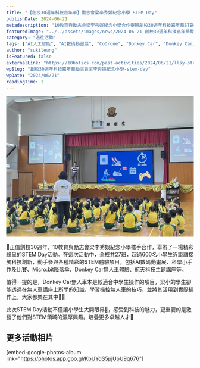 ```yaml
---
title: "【創校30週年科技嘉年華】勵志會梁李秀娛紀念小學 STEM Day"
publishDate: 2024-06-21
metadescription: "10教育與勵志會梁李秀娛紀念小學合作舉辦創校30週年科技嘉年華STEM Day，600名學生參與AI數碼動畫展、Donkey Car無人車體驗等活動，激發對STEM領域的濃厚興趣。"
featuredImage: "../../assets/images/news/2024-06-21-創校30週年科技嘉年華勵志會梁李秀娛紀念小學-stem-day/image1.jpeg"
category: "過往活動"
tags: ["AI人工智能", "AI數碼動畫展", "CoDrone", "Donkey Car", "Donkey Car、CoDrone、", "STEM Day", "小學"]
author: "sukileung"
isFeatured: false
externalLink: "https://10botics.com/past-activities/2024/06/21/llsy-stem-day/"
wpSlug: "創校30週年科技嘉年華勵志會梁李秀娛紀念小學-stem-day"
wpDate: "2024/06/21"
readingTime: 1
---
```


![](../../assets/images/news/2024-06-21-創校30週年科技嘉年華勵志會梁李秀娛紀念小學-stem-day/image2.jpeg)

🎉正值創校30週年，10教育與勵志會梁李秀娛紀念小學攜手合作，舉辦了一場精彩紛呈的STEM Day活動。在這次活動中，全校共27班，超過600名小學生近距離接觸科技創新，動手參與各種精彩的STEM體驗項目，包括AI數碼動畫展、科學小手作及比賽、Micro:bit降落傘、Donkey Car無人車體驗、航天科技主題講座等。

值得一提的是，Donkey Car無人車本是較適合中學生操作的項目，梁小的學生卻能透過在無人車講座上所學的知識，學習操控無人車的技巧，並將其活用到實際操作上，大家都樂在其中👏🎉

此次STEM Day活動不僅讓小學生大開眼界👀，感受到科技的魅力，更重要的是激發了他們對STEM領域的濃厚興趣。培養更多卓越人才🌟

## 更多活動相片

[embed-google-photos-album link="https://photos.app.goo.gl/KbUYdS5pjUpU9q676"]

###